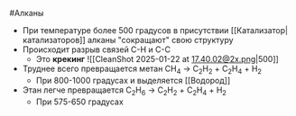 #Алканы 
- При температуре более 500 градусов в присутствии [[Катализатор|катализаторов]] алканы "сокращают" свою структуру
- Происходит разрыв связей C-H и C-C
	- Это **крекинг**
![[CleanShot 2025-01-22 at 17.40.02@2x.png|500]]
- Труднее всего превращается метан
CH<sub>4</sub> → C<sub>2</sub>H<sub>2</sub> + C<sub>2</sub>H<sub>4</sub> + H<sub>2</sub>
	- При 800-1000 градусах и выделяется [[Водород]]
- Этан легче превращается
C<sub>2</sub>H<sub>6</sub> → C<sub>2</sub>H<sub>2</sub> + C<sub>2</sub>H<sub>4</sub> + H<sub>2</sub> 
	- При 575-650 градусах